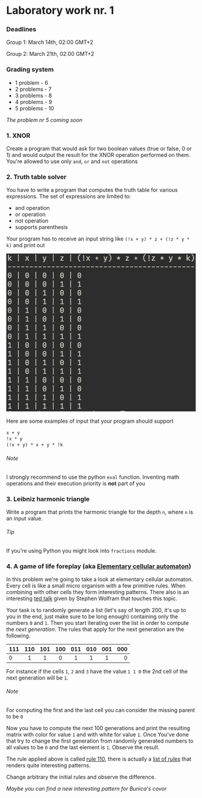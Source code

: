 # Laboratory work nr. 1

### Deadlines
Group 1: March 14th, 02:00 GMT+2

Group 2: March 21th, 02:00 GMT+2

### Grading system
- 1 problem  - 6
- 2 problems - 7
- 3 problems - 8
- 4 problems - 9
- 5 problems - 10

*The problem nr 5 coming soon*

### 1. XNOR
Create a program that would ask for two boolean values (true or false, 0 or 1) and would output the result for the XNOR operation performed on them.
You're allowed to use only `and`, `or` and `not` operations

### 2. Truth table solver
You have to write a program that computes the truth table for various expressions. The set of expressions are limited to:

- and operation
- or operation
- not operation
- supports parenthesis

Your program has to receive an input string like `(!x + y) * z + (!z * y * k)` and print out

![](https://github.com/sergiu-terman/labs/blob/master/aux/truth_table.png/?raw=true)

Here are some examples of input that your program should support

```
x + y
!x * y
(!x + y) * x + y * !k
```

###### Note
I strongly recommend to use the python `eval` function. Inventing math operations and their execution priority is **not** part of you


### 3. Leibniz harmonic triangle
Write a program that prints the harmonic triangle for the depth `n`, where `n` is an input value. 


###### Tip
If you're using Python you might look into `fractions` module.

### 4. A game of life foreplay (aka [Elementary cellular automaton](https://en.wikipedia.org/wiki/Elementary_cellular_automaton))
In this problem we're going to take a look at elementary cellular automaton. Every cell is like a small micro organism with a few primitive rules. When combining with other cells they form interesting patterns. There also is an interesting [ted talk](https://www.youtube.com/watch?v=60P7717-XOQ) given by Stephen Wolfram that touches this topic.

Your task is to randomly generate a list (let's say of length 200, it's up to you in the end, just make sure to be long enough) containing only the numbers `0` and `1`. Then you start iterating over the list in order to compute the *next generation*. The rules that apply for the next generation are the following.

| 111   | 110   | 101   | 100   | 011   | 010    | 001 | 000 |
| ----- | :---: | :---: | :---: | :---: | :---:  | :---: | ----: |
| 0 | 1 | 1 | 0 | 1 | 1 | 1 | 0 |

For instance if the cells `1`, `2` and `3` have the value `1 1 0` the 2nd cell of the next generation will be  `1`.

###### Note
For computing the first and the last cell you can consider the missing parent to be `0`

Now you have to compute the next 100 generations and print the resulting matrix with color for value `1` and with white for value `1`. Once You've done that try to change the first generation from randomly generated numbers to all values to be `0` and the last element is `1`. Observe the result.

The rule applied above is called [rule 110](https://en.wikipedia.org/wiki/Rule_110), there is actually a [list of rules](https://en.wikipedia.org/wiki/Elementary_cellular_automaton) that renders quite interesting patterns.

Change arbitrary the initial rules and observe the difference.

*Maybe you can find a new interesting pattern for Bunica's covor*
